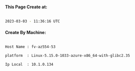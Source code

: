 
   
#### This Page Create at:

```bash

2023-03-03 - 11:36:16 UTC

```

#### Create By Machine:

```bash

Host Name : fv-az554-53

platform  : Linux-5.15.0-1033-azure-x86_64-with-glibc2.35

Ip Local  : 10.1.0.134

```

